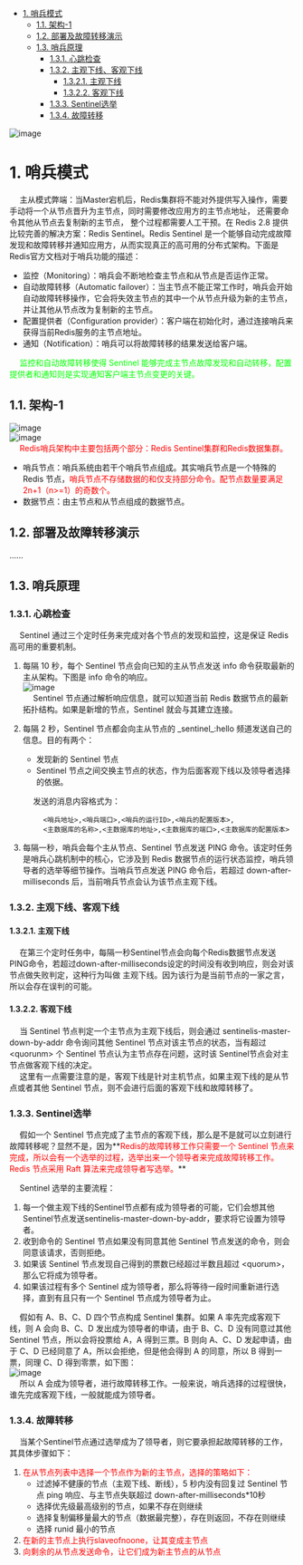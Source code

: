 
<!-- TOC -->

- [1. 哨兵模式](#1-哨兵模式)
    - [1.1. 架构-1](#11-架构-1)
    - [1.2. 部署及故障转移演示](#12-部署及故障转移演示)
    - [1.3. 哨兵原理](#13-哨兵原理)
        - [1.3.1. 心跳检查](#131-心跳检查)
        - [1.3.2. 主观下线、客观下线](#132-主观下线客观下线)
            - [1.3.2.1. 主观下线](#1321-主观下线)
            - [1.3.2.2. 客观下线](#1322-客观下线)
        - [1.3.3. Sentinel选举](#133-sentinel选举)
        - [1.3.4. 故障转移](#134-故障转移)

<!-- /TOC -->

![image](https://gitee.com/wt1814/pic-host/raw/master/images/microService/Redis/redis-75.png)  


# 1. 哨兵模式  
&emsp; 主从模式弊端：当Master宕机后，Redis集群将不能对外提供写入操作，需要手动将一个从节点晋升为主节点，同时需要修改应用方的主节点地址， 还需要命令其他从节点去复制新的主节点， 整个过程都需要人工干预。在 Redis 2.8 提供比较完善的解决方案：Redis Sentinel。Redis Sentinel 是一个能够自动完成故障发现和故障转移并通知应用方，从而实现真正的高可用的分布式架构。下面是Redis官方文档对于哨兵功能的描述：  
<!-- 哨兵，英文名 Sentinel，是一个分布式系统，用于对主从结构中的每一台服务器进行监控，当主节点出现故障后通过投票机制来挑选新的主节点，并且将所有的从节点连接到新的主节点上。-->

* 监控（Monitoring）：哨兵会不断地检查主节点和从节点是否运作正常。  
* 自动故障转移（Automatic failover）：当主节点不能正常工作时，哨兵会开始自动故障转移操作，它会将失效主节点的其中一个从节点升级为新的主节点，并让其他从节点改为复制新的主节点。  
* 配置提供者（Configuration provider）：客户端在初始化时，通过连接哨兵来获得当前Redis服务的主节点地址。  
* 通知（Notification）：哨兵可以将故障转移的结果发送给客户端。  

&emsp; <font color="lime">监控和自动故障转移使得 Sentinel 能够完成主节点故障发现和自动转移，配置提供者和通知则是实现通知客户端主节点变更的关键。</font>  

## 1.1. 架构-1  
![image](https://gitee.com/wt1814/pic-host/raw/master/images/microService/Redis/redis-28.png)  
![image](https://gitee.com/wt1814/pic-host/raw/master/images/microService/Redis/redis-29.png)  
&emsp; <font color = "red">Redis哨兵架构中主要包括两个部分：Redis Sentinel集群和Redis数据集群。</font>  

* 哨兵节点：哨兵系统由若干个哨兵节点组成。其实哨兵节点是一个特殊的 Redis 节点，<font color="red">哨兵节点不存储数据的和仅支持部分命令。配节点数量要满足2n+1（n>=1）的奇数个。</font>  
* 数据节点：由主节点和从节点组成的数据节点。  

## 1.2. 部署及故障转移演示    
......

## 1.3. 哨兵原理  
### 1.3.1. 心跳检查  
&emsp; Sentinel 通过三个定时任务来完成对各个节点的发现和监控，这是保证 Redis 高可用的重要机制。  
1. 每隔 10 秒，每个 Sentinel 节点会向已知的主从节点发送 info 命令获取最新的主从架构。下图是 info 命令的响应。  
![image](https://gitee.com/wt1814/pic-host/raw/master/images/microService/Redis/redis-46.png)  
&emsp; Sentinel 节点通过解析响应信息，就可以知道当前 Redis 数据节点的最新拓扑结构。如果是新增的节点，Sentinel 就会与其建立连接。  
2. 每隔 2 秒，Sentinel 节点都会向主从节点的 \_sentinel_:hello 频道发送自己的信息。目的有两个：  

    * 发现新的 Sentinel 节点  
    * Sentinel 节点之间交换主节点的状态，作为后面客观下线以及领导者选择的依据。  

    &emsp; 发送的消息内容格式为：  

            <哨兵地址>,<哨兵端口>,<哨兵的运行ID>,<哨兵的配置版本>,
            <主数据库的名称>,<主数据库的地址>,<主数据库的端口>,<主数据库的配置版本>

3. 每隔一秒，哨兵会每个主从节点、Sentinel 节点发送 PING 命令。该定时任务是哨兵心跳机制中的核心，它涉及到 Redis 数据节点的运行状态监控，哨兵领导者的选举等细节操作。当哨兵节点发送 PING 命令后，若超过 down-after-milliseconds 后，当前哨兵节点会认为该节点主观下线。  

### 1.3.2. 主观下线、客观下线  
#### 1.3.2.1. 主观下线  
&emsp; 在第三个定时任务中，每隔一秒Sentinel节点会向每个Redis数据节点发送PING命令，若超过down-after-milliseconds设定的时间没有收到响应，则会对该节点做失败判定，这种行为叫做 主观下线。因为该行为是当前节点的一家之言，所以会存在误判的可能。  

#### 1.3.2.2. 客观下线  
&emsp; 当 Sentinel 节点判定一个主节点为主观下线后，则会通过 sentinelis-master-down-by-addr 命令询问其他 Sentinel 节点对该主节点的状态，当有超过 <quorunm\> 个 Sentinel 节点认为主节点存在问题，这时该 Sentinel节点会对主节点做客观下线的决定。  
&emsp; 这里有一点需要注意的是，客观下线是针对主机节点，如果主观下线的是从节点或者其他 Sentinel 节点，则不会进行后面的客观下线和故障转移了。  

### 1.3.3. Sentinel选举  
&emsp; 假如一个 Sentinel 节点完成了主节点的客观下线，那么是不是就可以立刻进行故障转移呢？显然不是，因为**<font color = "red">Redis的故障转移工作只需要一个 Sentinel 节点来完成，所以会有一个选举的过程，选举出来一个领导者来完成故障转移工作。Redis 节点采用 Raft 算法来完成领导者写选举。</font>**    

&emsp; Sentinel 选举的主要流程：
1. 每一个做主观下线的Sentinel节点都有成为领导者的可能，它们会想其他Sentinel节点发送sentinelis-master-down-by-addr，要求将它设置为领导者。    
2. 收到命令的 Sentinel 节点如果没有同意其他 Sentinel 节点发送的命令，则会同意该请求，否则拒绝。     
3. 如果该 Sentinel 节点发现自己得到的票数已经超过半数且超过 <quorum\>，那么它将成为领导者。     
4. 如果该过程有多个 Sentinel 成为领导者，那么将等待一段时间重新进行选择，直到有且只有一个 Sentinel 节点成为领导者为止。    

&emsp; 假如有 A、B、C、D 四个节点构成 Sentinel 集群。如果 A 率先完成客观下线，则 A 会向 B、C、D 发出成为领导者的申请，由于 B、C、D 没有同意过其他 Sentinel 节点，所以会将投票给 A，A 得到三票。B 则向 A、C、D 发起申请，由于 C、D 已经同意了 A，所以会拒绝，但是他会得到 A 的同意，所以 B 得到一票，同理 C、D 得到零票，如下图：  
![image](https://gitee.com/wt1814/pic-host/raw/master/images/microService/Redis/redis-47.png)  
&emsp; 所以 A 会成为领导者，进行故障转移工作。一般来说，哨兵选择的过程很快，谁先完成客观下线，一般就能成为领导者。  

### 1.3.4. 故障转移  
&emsp; 当某个Sentinel节点通过选举成为了领导者，则它要承担起故障转移的工作，其具体步骤如下：  
1. <font color = "red">在从节点列表中选择一个节点作为新的主节点，选择的策略如下：</font> 
    * 过滤掉不健康的节点（主观下线、断线），5 秒内没有回复过 Sentinel 节点 ping 响应、与主节点失联超过 down-after-milliseconds*10秒  
    * 选择优先级最高级别的节点，如果不存在则继续  
    * 选择复制偏移量最大的节点（数据最完整），存在则返回，不存在则继续  
    * 选择 runid 最小的节点  
2. <font color = "red">在新的主节点上执行slaveofnoone，让其变成主节点</font>  
3. <font color = "red">向剩余的从节点发送命令，让它们成为新主节点的从节点</font>  

<!-- 
 3.4. Sentinel（哨兵）进程的工作方式：  
1. 每个Sentinel（哨兵）进程以每秒钟一次的频率向整个集群中的Master主服务器，Slave从服务器以及其他Sentinel（哨兵）进程发送一个 PING 命令。  
2. 如果一个实例（instance）距离最后一次有效回复 PING 命令的时间超过 down-after-milliseconds 选项所指定的值， 则这个实例会被 Sentinel（哨兵）进程标记为主观下线（SDOWN）。  
3. 如果一个Master主服务器被标记为主观下线（SDOWN），则正在监视这个Master主服务器的所有 Sentinel（哨兵）进程要以每秒一次的频率确认Master主服务器的确进入了主观下线状态。  
4. 当有足够数量的 Sentinel（哨兵）进程（大于等于配置文件指定的值）在指定的时间范围内确认Master主服务器进入了主观下线状态（SDOWN）， 则Master主服务器会被标记为客观下线（ODOWN）。  
5. 在一般情况下， 每个 Sentinel（哨兵）进程会以每 10 秒一次的频率向集群中的所有Master主服务器、Slave从服务器发送 INFO 命令。
6. 当Master主服务器被 Sentinel（哨兵）进程标记为客观下线（ODOWN）时，Sentinel（哨兵）进程向下线的 Master主服务器的所有 Slave从服务器发送 INFO 命令的频率会从 10 秒一次改为每秒一次。  
7. 若没有足够数量的 Sentinel（哨兵）进程同意 Master主服务器下线， Master主服务器的客观下线状态就会被移除。若 Master主服务器重新向 Sentinel（哨兵）进程发送 PING 命令返回有效回复，Master主服务器的主观下线状态就会被移除。  
-->

